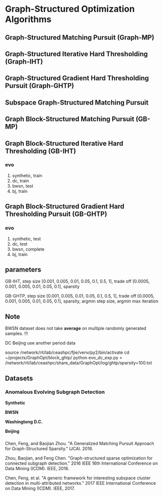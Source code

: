 # Graph-Structured Optimization Algorithms

## Graph-Structured Matching Pursuit (Graph-MP)



## Graph-Structured Iterative Hard Thresholding (Graph-IHT)

## Graph-Structured Gradient Hard Thresholding Pursuit (Graph-GHTP)

## Subspace Graph-Structured Matching Pursuit

## Graph Block-Structured Matching Pursuit (GB-MP)

## Graph Block-Structured Iterative Hard Thresholding (GB-IHT)

### evo

1. synthetic, train
2. dc, train
3. bwsn, test
4. bj, train

## Graph Block-Structured Gradient Hard Thresholding Pursuit (GB-GHTP)

### evo

1. synthetic, test
2. dc, test
3. bwsn, complete
4. bj, train



## parameters

GB-IHT, step size [0.001, 0.005, 0.01, 0.05, 0.1, 0.5, 1], trade off [0.0005, 0.001, 0.005, 0.01, 0.05, 0.1], sparsity

GB-GHTP, step size [0.001, 0.005, 0.01, 0.05, 0.1, 0.5, 1], trade off [0.0005, 0.001, 0.005, 0.01, 0.05, 0.1], sparsity, argmin step size, argmin max iteration

## Note

BWSN dataset does not take **average** on multiple randomly generated samples. !!!

DC Beijing use another period data

source /network/rit/lab/ceashpc/fjie/venv/py2/bin/activate
cd ~/projects/GraphOpt/block_ghtp/
python evo_dc_exp.py > /network/rit/lab/ceashpc/share_data/GraphOpt/log/ghtp/sparsity=100.txt


## Datasets

### Anomalous Evolving Subgraph Detection

**Synthetic**

**BWSN**

**Washingtong D.C.**

**Beijing**

###



Chen, Feng, and Baojian Zhou. "A Generalized Matching Pursuit Approach for Graph-Structured Sparsity." IJCAI. 2016.

Zhou, Baojian, and Feng Chen. "Graph-structured sparse optimization for connected subgraph detection." 2016 IEEE 16th International Conference on Data Mining (ICDM). IEEE, 2016. 

Chen, Feng, et al. "A generic framework for interesting subspace cluster detection in multi-attributed networks." 2017 IEEE International Conference on Data Mining (ICDM). IEEE, 2017.
